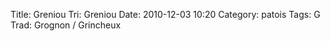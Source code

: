 Title: Greniou
Tri: Greniou
Date: 2010-12-03 10:20
Category: patois
Tags: G
Trad: Grognon / Grincheux
